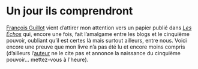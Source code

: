 # Un jour ils comprendront

[François Guillot](http://internetetopinion.wordpress.com/2007/09/05/le-blog-cinquieme-pouvoir-dans-la-tribune-puis-dans-les-echos/) vient d’attirer mon attention vers un papier publié dans [*Les Échos*](http://www.lesechos.fr/info/analyses/4618210.htm) qui, encore une fois, fait l’amalgame entre les blogs et le cinquième pouvoir, oubliant qu’il est certes là mais surtout ailleurs, entre nous. Voici encore une preuve que mon livre n’a pas été lu et encore moins compris (d’ailleurs l’[auteur](http://bernardcorneau.typepad.com/) ne le cite pas et annonce la naissance du cinquième pouvoir... mettez-vous à l'heure).